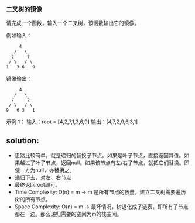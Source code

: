 ### 二叉树的镜像

请完成一个函数，输入一个二叉树，该函数输出它的镜像。

例如输入：
```
     4
   /   \
  2     7
 / \   / \
1   3 6   9
```
镜像输出：
```
     4
   /   \
  7     2
 / \   / \
9   6 3   1
```
示例 1：
输入：root = [4,2,7,1,3,6,9]
输出：[4,7,2,9,6,3,1]

## solution:
- 思路比较简单，就是递归的替换子节点。如果是叶子节点，直接返回其值。如果越过了叶子节点，返回null。如果该节点有左/右子节点，就把它们替换。即使一方为null，亦替换之。
- 递归下去，对左、右节点
- 最终返回root即可。
- Time Complexity: O(n) = m -> m 是所有节点的数量。建立二叉树需要遍历树的所有节点。
- Space Complexity: O(n) = m -> 最坏情况，树退化成了链表，即所有子节点都在一边。那么递归需要的空间为m的栈空间。